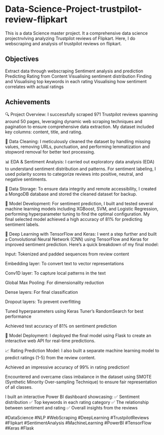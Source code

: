# Data-Science-Project-trustpilot-review-flipkart
This is a data Science master project. It a comprehensive data science projectnvlving analyzing Trustpilot reviews of Flipkart. Here, I do webscraping and analysis of trustpilot reviews on flipkart.
## Objectives

  Extract data through webscraping
  Sentiment analysis and prediction
  Predicting Rating from Content
  Visualising sentiment distribution
  Finding and Visualising top keywords in each rating
  Visualising how sentiment correlates with actual ratings


## Achievements
🔍 Project Overview:
I successfully scraped 971 Trustpilot reviews spanning around 50 pages, leveraging dynamic web scraping techniques and pagination to ensure comprehensive data extraction. My dataset included key columns: content, title, and rating.

🧹 Data Cleaning:
I meticulously cleaned the dataset by handling missing values, removing URLs, punctuation, and performing lemmatization and stopword removal for better text processing.

📊 EDA & Sentiment Analysis:
I carried out exploratory data analysis (EDA) to understand sentiment distribution and patterns. For sentiment labeling, I used polarity scores to categorize reviews into positive, neutral, and negative sentiments.

💾 Data Storage:
To ensure data integrity and remote accessibility, I created a MongoDB database and stored the cleaned dataset for backup.

🤖 Model Development:
For sentiment prediction, I built and tested several machine learning models including XGBoost, SVM, and Logistic Regression, performing hyperparameter tuning to find the optimal configuration. My final selected model achieved a high accuracy of 81% for predicting sentiment labels.

🚀 Deep Learning with TensorFlow and Keras:
I went a step further and built a Convolutional Neural Network (CNN) using TensorFlow and Keras for improved sentiment prediction.
Here’s a quick breakdown of my final model:

  Input: Tokenized and padded sequences from review content

  Embedding layer: To convert text to vector representations

  Conv1D layer: To capture local patterns in the text

  Global Max Pooling: For dimensionality reduction

  Dense layers: For final classification

  Dropout layers: To prevent overfitting

  Tuned hyperparameters using Keras Tuner’s RandomSearch for best performance

  Achieved test accuracy of 81% on sentiment prediction

🌟 Model Deployment:
I deployed the final model using Flask to create an interactive web API for real-time predictions.

📈 Rating Prediction Model:
I also built a separate machine learning model to predict ratings (1-5) from the review content.

Achieved an impressive accuracy of 99% in rating prediction!

Encountered and overcame class imbalance in the dataset using SMOTE (Synthetic Minority Over-sampling Technique) to ensure fair representation of all classes.

I built an interactive Power BI dashboard showcasing:
✅ Sentiment distribution
✅ Top keywords in each rating category
✅ The relationship between sentiment and rating
✅ Overall insights from the reviews

#DataScience #NLP #WebScraping #DeepLearning #TrustpilotReviews #Flipkart #SentimentAnalysis #MachineLearning #PowerBI #TensorFlow #Keras #Flask
